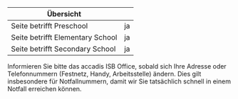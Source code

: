 | Übersicht | |
| --- | --- |
| Seite betrifft Preschool | ja |
| Seite betrifft Elementary School | ja |
| Seite betrifft Secondary School | ja |

Informieren Sie bitte das accadis ISB Office, sobald sich Ihre Adresse oder Telefonnummern (Festnetz, Handy, Arbeitsstelle) ändern. Dies gilt insbesondere für Notfallnummern, damit wir Sie tatsächlich schnell in einem Notfall erreichen können.